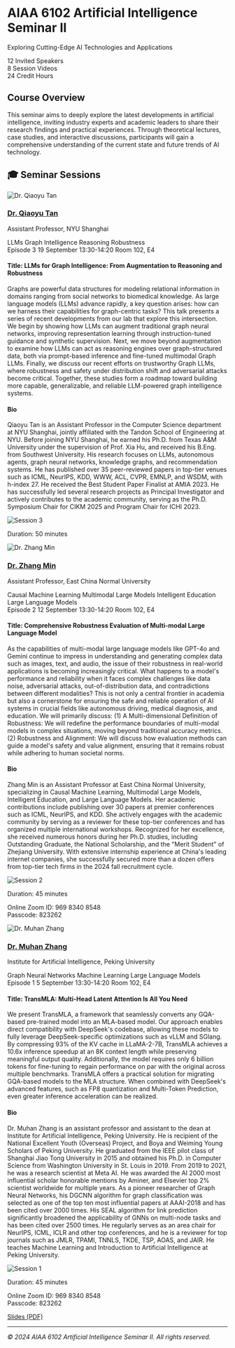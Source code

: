 <link rel="stylesheet" href="styles.css">

<div class="hero-section">
  <div class="hero-content">
    <h1 class="hero-title">AIAA 6102 Artificial Intelligence Seminar II</h1>
    <p class="hero-subtitle">Exploring Cutting-Edge AI Technologies and Applications</p>
    <div class="hero-stats">
      <div class="stat">
        <span class="stat-number">12</span>
        <span class="stat-label">Invited Speakers</span>
      </div>
      <div class="stat">
        <span class="stat-number">8</span>
        <span class="stat-label">Session Videos</span>
      </div>
      <div class="stat">
        <span class="stat-number">24</span>
        <span class="stat-label">Credit Hours</span>
      </div>
    </div>
  </div>
</div>

## Course Overview

This seminar aims to deeply explore the latest developments in artificial intelligence, inviting industry experts and academic leaders to share their research findings and practical experiences. Through theoretical lectures, case studies, and interactive discussions, participants will gain a comprehensive understanding of the current state and future trends of AI technology.

## 🎓 Seminar Sessions

<div class="sessions-section">
  <div class="session-card">
    <div class="session-header">
      <div class="speaker-avatar">
        <img src="images/qiaoyu-tan.png" alt="Dr. Qiaoyu Tan">
      </div>
      <div class="speaker-basic-info">
        <h3><a href="#" target="_blank" class="speaker-name-link">Dr. Qiaoyu Tan</a></h3>
        <p class="speaker-title">Assistant Professor, NYU Shanghai</p>
        <div class="speaker-tags">
          <span class="tag">LLMs</span>
          <span class="tag">Graph Intelligence</span>
          <span class="tag">Reasoning</span>
          <span class="tag">Robustness</span>
        </div>
      </div>
      <div class="session-date">
        <span class="episode-number">Episode 3</span>
        <span class="date-day">19</span>
        <span class="date-month">September</span>
        <span class="date-time">13:30-14:20</span>
        <span class="date-location">Room 102, E4</span>
      </div>
    </div>
    <div class="session-content">
      <div class="session-section">
        <h4>Title: LLMs for Graph Intelligence: From Augmentation to Reasoning and Robustness</h4>
        <p class="session-abstract">
          Graphs are powerful data structures for modeling relational information in domains ranging from social networks to biomedical knowledge. As large language models (LLMs) advance rapidly, a key question arises: how can we harness their capabilities for graph-centric tasks? This talk presents a series of recent developments from our lab that explore this intersection. We begin by showing how LLMs can augment traditional graph neural networks, improving representation learning through instruction-tuned guidance and synthetic supervision. Next, we move beyond augmentation to examine how LLMs can act as reasoning engines over graph-structured data, both via prompt-based inference and fine-tuned multimodal Graph LLMs. Finally, we discuss our recent efforts on trustworthy Graph LLMs, where robustness and safety under distribution shift and adversarial attacks become critical. Together, these studies form a roadmap toward building more capable, generalizable, and reliable LLM-powered graph intelligence systems.
        </p>
      </div>
      <div class="session-section">
        <h4>Bio</h4>
        <p class="speaker-bio">
          Qiaoyu Tan is an Assistant Professor in the Computer Science department at NYU Shanghai, jointly affiliated with the Tandon School of Engineering at NYU. Before joining NYU Shanghai, he earned his Ph.D. from Texas A&M University under the supervision of Prof. Xia Hu, and received his B.Eng. from Southwest University. His research focuses on LLMs, autonomous agents, graph neural networks, knowledge graphs, and recommendation systems. He has published over 35 peer-reviewed papers in top-tier venues such as ICML, NeurIPS, KDD, WWW, ACL, CVPR, EMNLP, and WSDM, with h-index 27. He received the Best Student Paper Finalist at AMIA 2023. He has successfully led several research projects as Principal Investigator and actively contributes to the academic community, serving as the Ph.D. Symposium Chair for CIKM 2025 and Program Chair for ICHI 2023.
        </p>
      </div>
      <div class="session-video">
        <div class="video-thumbnail">
          <img src="https://via.placeholder.com/400x225/1F2937/FFFFFF?text=Session+3" alt="Session 3">
        </div>
        <div class="video-info">
          <p class="video-duration">Duration: 50 minutes</p>
        </div>
      </div>
    </div>
  </div>
</div>

<div class="sessions-section">
  <div class="session-card">
    <div class="session-header">
      <div class="speaker-avatar">
        <img src="images/zhang-min.png" alt="Dr. Zhang Min">
      </div>
      <div class="speaker-basic-info">
        <h3><a href="#" target="_blank" class="speaker-name-link">Dr. Zhang Min</a></h3>
        <p class="speaker-title">Assistant Professor, East China Normal University</p>
        <div class="speaker-tags">
          <span class="tag">Causal Machine Learning</span>
          <span class="tag">Multimodal Large Models</span>
          <span class="tag">Intelligent Education</span>
          <span class="tag">Large Language Models</span>
        </div>
      </div>
      <div class="session-date">
        <span class="episode-number">Episode 2</span>
        <span class="date-day">12</span>
        <span class="date-month">September</span>
        <span class="date-time">13:30-14:20</span>
        <span class="date-location">Room 102, E4</span>
      </div>
    </div>
    <div class="session-content">
      <div class="session-section">
        <h4>Title: Comprehensive Robustness Evaluation of Multi-modal Large Language Model</h4>
        <p class="session-abstract">
          As the capabilities of multi-modal large language models like GPT-4o and Gemini continue to impress in understanding and generating complex data such as images, text, and audio, the issue of their robustness in real-world applications is becoming increasingly critical. What happens to a model's performance and reliability when it faces complex challenges like data noise, adversarial attacks, out-of-distribution data, and contradictions between different modalities? This is not only a central frontier in academia but also a cornerstone for ensuring the safe and reliable operation of AI systems in crucial fields like autonomous driving, medical diagnosis, and education. We will primarily discuss: (1) A Multi-dimensional Definition of Robustness: We will redefine the performance boundaries of multi-modal models in complex situations, moving beyond traditional accuracy metrics. (2) Robustness and Alignment: We will discuss how evaluation methods can guide a model's safety and value alignment, ensuring that it remains robust while adhering to human societal norms.
        </p>
      </div>
      <div class="session-section">
        <h4>Bio</h4>
        <p class="speaker-bio">
          Zhang Min is an Assistant Professor at East China Normal University, specializing in Causal Machine Learning, Multimodal Large Models, Intelligent Education, and Large Language Models. Her academic contributions include publishing over 30 papers at premier conferences such as ICML, NeurIPS, and KDD. She actively engages with the academic community by serving as a reviewer for these top-tier conferences and has organized multiple international workshops. Recognized for her excellence, she received numerous honors during her Ph.D. studies, including Outstanding Graduate, the National Scholarship, and the "Merit Student" of Zhejiang University. With extensive internship experience at China's leading internet companies, she successfully secured more than a dozen offers from top-tier tech firms in the 2024 fall recruitment cycle.
        </p>
      </div>
      <div class="session-video">
        <div class="video-thumbnail">
          <img src="https://via.placeholder.com/400x225/1F2937/FFFFFF?text=Session+2" alt="Session 2">
        </div>
        <div class="video-info">
          <p class="video-duration">Duration: 45 minutes</p>
          <p class="video-description">Online Zoom ID: 969 8340 8548<br>Passcode: 823262</p>
        </div>
      </div>
    </div>
  </div>
</div>


<div class="sessions-section">
  <div class="session-card">
          <div class="session-header">
      <div class="speaker-avatar">
        <img src="images/muhan-zhang.png" alt="Dr. Muhan Zhang">
      </div>
      <div class="speaker-basic-info">
        <h3><a href="https://muhanzhang.github.io/" target="_blank" class="speaker-name-link">Dr. Muhan Zhang</a></h3>
        <p class="speaker-title">Institute for Artificial Intelligence, Peking University</p>
        <div class="speaker-tags">
          <span class="tag">Graph Neural Networks</span>
          <span class="tag">Machine Learning</span>
          <span class="tag">Large Language Models</span>
        </div>
      </div>
      <div class="session-date">
        <span class="episode-number">Episode 1</span>
        <span class="date-day">5</span>
        <span class="date-month">September</span>
        <span class="date-time">13:30-14:20</span>
        <span class="date-location">Room 102, E4</span>
      </div>
    </div>
    <div class="session-content">
      <div class="session-section">
        <h4>Title: TransMLA: Multi-Head Latent Attention Is All You Need</h4>
        <p class="session-abstract">We present TransMLA, a framework that seamlessly converts any GQA-based pre-trained model into an MLA-based model. Our approach enables direct compatibility with DeepSeek's codebase, allowing these models to fully leverage DeepSeek-specific optimizations such as vLLM and SGlang. By compressing 93% of the KV cache in LLaMA-2-7B, TransMLA achieves a 10.6x inference speedup at an 8K context length while preserving meaningful output quality. Additionally, the model requires only 6 billion tokens for fine-tuning to regain performance on par with the original across multiple benchmarks. TransMLA offers a practical solution for migrating GQA-based models to the MLA structure. When combined with DeepSeek's advanced features, such as FP8 quantization and Multi-Token Prediction, even greater inference acceleration can be realized.</p>
      </div>
      <div class="session-section">
        <h4>Bio</h4>
        <p class="speaker-bio">Dr. Muhan Zhang is an assistant professor and assistant to the dean at Institute for Artificial Intelligence, Peking University. He is recipient of the National Excellent Youth (Overseas) Project, and Boya and Weiming Young Scholars of Peking University. He graduated from the IEEE pilot class of Shanghai Jiao Tong University in 2015 and obtained his Ph.D. in Computer Science from Washington University in St. Louis in 2019. From 2019 to 2021, he was a research scientist at Meta AI. He was awarded the AI 2000 most influential scholar honorable mentions by Aminer, and Elsevier top 2% scientist worldwide for multiple years. As a pioneer researcher of Graph Neural Networks, his DGCNN algorithm for graph classification was selected as one of the top ten most influential papers at AAAI-2018 and has been cited over 2000 times. His SEAL algorithm for link prediction significantly broadened the applicability of GNNs on multi-node tasks and has been cited over 2500 times. He regularly serves as an area chair for NeurIPS, ICML, ICLR and other top conferences, and he is a reviewer for top journals such as JMLR, TPAMI, TNNLS, TKDE, TSP, AOAS, and JAIR. He teaches Machine Learning and Introduction to Artificial Intelligence at Peking University.</p>
      </div>
      <div class="session-video">
        <div class="video-thumbnail">
          <img src="https://via.placeholder.com/400x225/1F2937/FFFFFF?text=Session+1" alt="Session 1">
        </div>
        <div class="video-info">
          <p class="video-duration">Duration: 45 minutes</p>
          <p class="video-description">Online Zoom ID: 969 8340 8548<br>Passcode: 823262</p>
          <a href="slides/muhan-zhang-slides.pdf" class="watch-button" target="_blank">Slides (PDF)</a>
        </div>
      </div>
    </div>
  </div>
</div>



---

*© 2024 AIAA 6102 Artificial Intelligence Seminar II. All rights reserved.*

